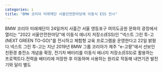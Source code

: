 ```yaml
---
categories: i
title: "BMW 코리아 미래재단 서울안전한마당에 이동식 ESS 전시"
---
```

BMW 코리아 미래재단이 24일까지 사흘간 서울 영등포구 여의도공원 문화의 광장에서 열리는 "2022 서울안전한마당"에 이동식 에너지 저장소(ESS)인 "넥스트 그린 투-고(NEXT GREEN TO-GO)"를 전시하고 체험형 교육 프로그램을 운영한다고 22일 밝혔다.넥스트 그린 투-고는 지난 2019년 BMW 그룹 코리아가 제주 "e-고팡"에서 선보인 친환경 충전소 개념을 확장, 전기차 배터리를 이동식 에너지 저장소(ESS)로 활용하는 프로젝트다.전력을 배터리에 저장한 후 이동하며 사용하는 원리로 작동해 내연기관 발전기와 달리 별도